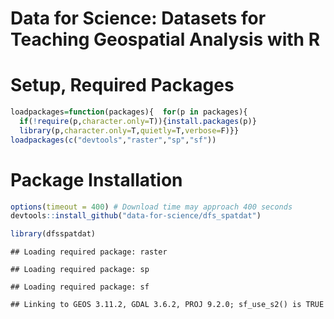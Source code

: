 Data for Science: Datasets for Teaching Geospatial Analysis with R
================

# Setup, Required Packages

``` r
loadpackages=function(packages){  for(p in packages){
  if(!require(p,character.only=T)){install.packages(p)}
  library(p,character.only=T,quietly=T,verbose=F)}}
loadpackages(c("devtools","raster","sp","sf"))
```

# Package Installation

``` r
options(timeout = 400) # Download time may approach 400 seconds
devtools::install_github("data-for-science/dfs_spatdat")
```

``` r
library(dfsspatdat)
```

    ## Loading required package: raster

    ## Loading required package: sp

    ## Loading required package: sf

    ## Linking to GEOS 3.11.2, GDAL 3.6.2, PROJ 9.2.0; sf_use_s2() is TRUE
